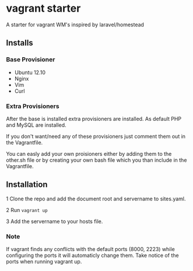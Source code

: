 vagrant starter
===========

A starter for vagrant WM's inspired by laravel/homestead

## Installs

### Base Provisioner
* Ubuntu 12.10
* Nginx
* Vim
* Curl

### Extra Provisioners

After the base is installed extra provisioners are installed. As default
PHP and MySQL are installed.

If you don't want/need any of these provisioners just comment them out in the Vagrantfile.

You can easly add your own proisioners either by adding them to the other.sh file or by creating
your own bash file which you than include in the Vagrantfile.

## Installation

1 Clone the repo and add the document root and servername to sites.yaml.

2 Run `vagrant up`

3 Add the servername to your hosts file.


### Note

If vagrant finds any conflicts with the default ports (8000, 2223) while configuring the ports it will automaticly change them. Take notice of the ports
when running vagrant up.
